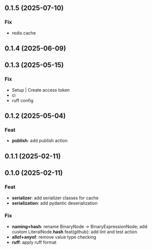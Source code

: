 ## 0.1.5 (2025-07-10)

### Fix

- redis cache

## 0.1.4 (2025-06-09)

## 0.1.3 (2025-05-15)

### Fix

- Setup | Create access token
- ci
- ruff config

## 0.1.2 (2025-05-04)

### Feat

- **publish**: add publish action

## 0.1.1 (2025-02-11)

## 0.1.0 (2025-02-11)

### Feat

- **serializer**: add serializer classes for cache
- **serialization**: add pydantic deserialization

### Fix

- **naming+hash**: rename BinaryNode -> BinaryExpressionNode; add custom LiteralNode.__hash__ feat(github): add lint and test action
- **allof+anyof**: remove value type checking
- **ruff**: apply ruff format
